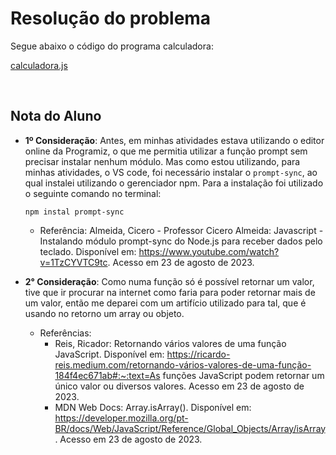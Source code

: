 # Resolução do problema

Segue abaixo o código do programa calculadora:

[calculadora.js]()

<br>

## Nota do Aluno

- **1º Consideração**: Antes, em minhas atividades estava utilizando o editor online da Programiz, o que me permitia utilizar a função prompt sem precisar instalar nenhum módulo. Mas como estou utilizando, para minhas atividades, o VS code, foi necessário instalar o `prompt-sync`, ao qual instalei utilizando o gerenciador npm. Para a instalação foi utilizado o seguinte comando no terminal:

  ```
  npm instal prompt-sync
  ```

  - Referência: Almeida, Cicero - Professor Cicero Almeida: Javascript - Instalando módulo prompt-sync do Node.js para receber dados pelo teclado. Disponível em: https://www.youtube.com/watch?v=1TzCYVTC9tc. Acesso em 23 de agosto de 2023.

- **2° Consideração**: Como numa função só é possível retornar um valor, tive que ir procurar na internet como faria para poder retornar mais de um valor, então me deparei com um artifício utilizado para tal, que é usando no retorno um array ou objeto.

  - Referências:
    - Reis, Ricador: Retornando vários valores de uma função JavaScript. Disponível em: https://ricardo-reis.medium.com/retornando-vários-valores-de-uma-função-184f4ec671ab#:~:text=As funções JavaScript podem retornar um único valor ou diversos valores. Acesso em 23 de agosto de 2023.
    - MDN Web Docs: Array.isArray(). Disponível em: https://developer.mozilla.org/pt-BR/docs/Web/JavaScript/Reference/Global_Objects/Array/isArray. Acesso em 23 de agosto de 2023.
